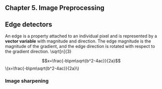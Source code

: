 <script type="text/javascript" src="http://cdn.mathjax.org/mathjax/latest/MathJax.js?config=default"></script>
## Chapter 5. Image Preprocessing
## Edge detectors

An edge is a property attached to an individual pixel and is represented by a **vector variable** with magnitude and direction. The edge magnitude is the magnitude of the gradient, and the edge direction is rotated with respect to the gradient direction.
\sqrt[n]{3}

$$x=\frac{-b\pm\sqrt{b^2-4ac}}{2a}$$
\\(x=\frac{-b\pm\sqrt{b^2-4ac}}{2a}\\)
### Image sharpening
